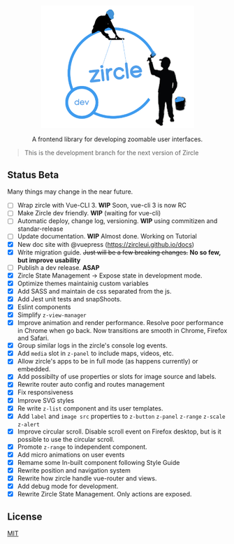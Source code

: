 <p align="center">
  <a href="http://zircle.io">
    <img src="public/zircle-dev.png" width="350">
  </a>
</p>

<p align="center">
  A frontend library for developing zoomable user interfaces.
</p>

> This is the development branch for the next version of Zircle

## Status Beta
Many things may change in the near future. 
- [ ] Wrap zircle with Vue-CLI 3. **WIP** Soon, vue-cli 3 is now RC
- [ ] Make Zircle dev friendly. **WIP** (waiting for vue-cli)
- [ ] Automatic deploy, change log, versioning. **WIP** using commitizen and standar-release
- [ ] Update documentation. **WIP** Almost done. Working on Tutorial
- [X] New doc site with @vuepress (https://zircleui.github.io/docs)
- [X] Write migration guide. ~~Just will be a few breaking changes.~~ **No so few, but improve usability**
- [ ] Publish a dev release. **ASAP**
- [X] Zircle State Management -> Expose state in development mode. 
- [X] Optimize themes maintainig custom variables
- [X] Add SASS and maintain de css separated from the js.
- [X] Add Jest unit tests and snapShoots.
- [X] Eslint components
- [X] Simplify `z-view-manager`
- [X] Improve animation and render performance. Resolve poor performance in Chrome when go back. Now transitions are smooth in Chrome, Firefox and Safari.
- [X] Group similar logs in the zircle's console log events.
- [X] Add `media` slot in `z-panel` to include maps, videos, etc. 
- [X] Allow zircle's apps to be in full mode (as happens currently) or embedded.
- [X] Add possibilty of use properties or slots for image source and labels.
- [X] Rewrite router auto config and routes management
- [X] Fix responsiveness
- [X] Improve SVG styles
- [X] Re write `z-list` component and its user templates.
- [X] Add `label` and `image src` properties to `z-button` `z-panel` `z-range` `z-scale` `z-alert` 
- [X] Improve circular scroll. Disable scroll event on Firefox desktop, but is it possible to use the circular scroll.
- [X] Promote `z-range` to independent component.
- [X] Add micro animations on user events
- [X] Remame some In-built component following Style Guide
- [X] Rewrite position and navigation system
- [X] Rewrite how zircle handle vue-router and views.
- [X] Add debug mode for development.
- [X] Rewrite Zircle State Management. Only actions are exposed.

## License
[MIT](http://opensource.org/licenses/MIT)
